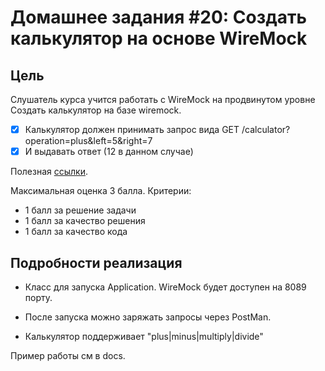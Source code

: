 ﻿# Домашнее задания #20: Создать калькулятор на основе WireMock

## Цель

Слушатель курса учится работать с WireMock на продвинутом уровне
Создать калькулятор на базе wiremock.

- [X] Калькулятор должен принимать запрос вида
 GET /calculator?operation=plus&left=5&right=7
- [X] И выдавать ответ (12 в данном случае)

Полезная [ссылки](http://wiremock.org/docs/extending-wiremock).
 
 Максимальная оценка 3 балла. Критерии:
* 1 балл за решение задачи
* 1 балл за качество решения
* 1 балл за качество кода

## Подробности реализация

+ Класс для запуска Application. WireMock будет доступен на 8089 порту.

+ После запуска можно заряжать запросы через PostMan.

+ Калькулятор поддерживает "plus|minus|multiply|divide"

Пример работы см в docs.
